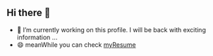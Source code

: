 ## Hi there 👋

- 🔭 I’m currently working on this profile. I will be back with exciting information ...
- 😄 meanWhile you can check [myResume](https://github.com/Anu-rag-verma/Anu-rag-verma/blob/main/Resume.md)

<!--
**Anu-rag-verma/Anu-rag-verma** is a ✨ _special_ ✨ repository because its `README.md` (this file) appears on your GitHub profile.

Here are some ideas to get you started:

- 🔭 I’m currently working on ...
- 🌱 I’m currently learning ...
- 👯 I’m looking to collaborate on ...
- 🤔 I’m looking for help with ...
- 💬 Ask me about ...
- 📫 How to reach me: ...
- 😄 Pronouns: ...
- ⚡ Fun fact: ...
-->
